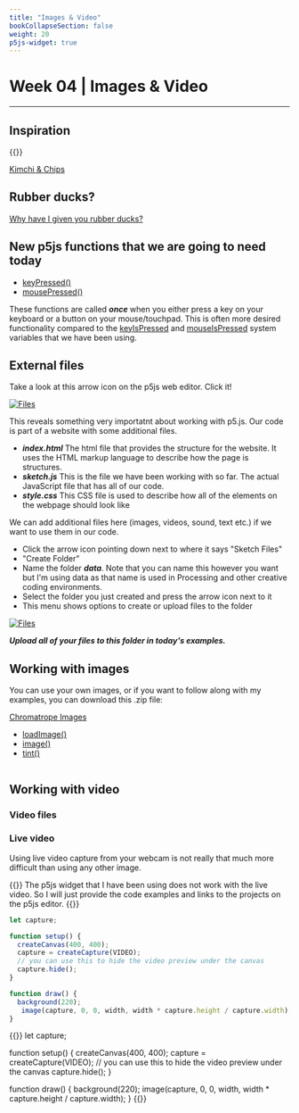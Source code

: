 ```yaml
---
title: "Images & Video"
bookCollapseSection: false
weight: 20
p5js-widget: true
---
```


# Week 04 | Images & Video

---

## Inspiration

{{<youtube d8Op4cTZChs>}}

[Kimchi & Chips](https://www.kimchiandchips.com/)

## Rubber ducks?

[Why have I given you rubber ducks?](https://rubberduckdebugging.com/)

## New p5js functions that we are going to need today

- [keyPressed()](https://p5js.org/reference/#/p5/keyPressed)
- [mousePressed()](https://p5js.org/reference/#/p5/mousePressed)

These functions are called ***once*** when you either press a key on your keyboard or a button on your mouse/touchpad. This is often more desired functionality compared to the [keyIsPressed](https://p5js.org/reference/#/p5/keyIsPressed) and [mouseIsPressed](https://p5js.org/reference/#/p5/mouseIsPressed) system variables that we have been using.

## External files

Take a look at this arrow icon on the p5js web editor. Click it!

[![Files](../img/p5js_files.png)](../img/p5js_files.png)

This reveals something very importatnt about working with p5.js. Our code is part of a website with some additional files.

- ***index.html*** The html file that provides the structure for the website. It uses the HTML markup language to describe how the page is structures.
- ***sketch.js*** This is the file we have been working with so far. The actual JavaScript file that has all of our code.
- ***style.css*** This CSS file is used to describe how all of the elements on the webpage should look like

We can add additional files here (images, videos, sound, text etc.) if we want to use them in our code. 

- Click the arrow icon pointing down next to where it says "Sketch Files"
- "Create Folder"
- Name the folder ***data***. Note that you can name this however you want but I'm using data as that name is used in Processing and other creative coding environments.
- Select the folder you just created and press the arrow icon next to it
- This menu shows options to create or upload files to the folder

[![Files](../img/p5js-data-folder.png)](../img/p5js-data-folder.png)

***Upload all of your files to this folder in today's examples.***

## Working with images

You can use your own images, or if you want to follow along with my examples, you can download this .zip file:

[Chromatrope Images](/images/examples/chromatrope.zip)

- [loadImage()](https://p5js.org/reference/#/p5/loadImage)
- [image()](https://p5js.org/reference/#/p5/image)
- [tint()](https://p5js.org/reference/#/p5/tint)

```js

```

## Working with video

### Video files

### Live video

Using live video capture from your webcam is not really that much more difficult than using any other image.

{{<hint warning>}}
The p5js widget that I have been using does not work with the live video. So I will just provide the code examples and links to the projects on the p5js editor.
{{</hint>}}

```js
let capture;

function setup() {
  createCanvas(400, 400);
  capture = createCapture(VIDEO);
  // you can use this to hide the video preview under the canvas
  capture.hide();
}

function draw() {
  background(220);
   image(capture, 0, 0, width, width * capture.height / capture.width);
}
```

{{<p5js autoplay=1 width="400" height="400">}}
let capture;

function setup() {
  createCanvas(400, 400);
  capture = createCapture(VIDEO);
  // you can use this to hide the video preview under the canvas
  capture.hide();
}

function draw() {
  background(220);
   image(capture, 0, 0, width, width * capture.height / capture.width);
}
{{</p5js >}}
